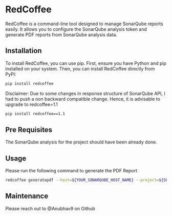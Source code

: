 # RedCoffee

RedCoffee is a command-line tool designed to manage SonarQube reports easily. It allows you to configure the SonarQube analysis token and generate PDF reports from SonarQube analysis data.

## Installation

To install RedCoffee, you can use pip. First, ensure you have Python and pip installed on your system. Then, you can install RedCoffee directly from PyPI:

```bash
pip install redcoffee
```

Disclaimer: Due to some changes in response structure of SonarQube API, I had to push a non backward compatible change. Hence, it is advisable to upgrade to redcoffee=1.1
```bash
pip install redcoffee==1.1
```


## Pre Requisites

The SonarQube analysis for the project should have been already done.

## Usage

Please run the following command to generate the PDF Report

```bash
redcoffee generatepdf --host=${YOUR_SONARQUBE_HOST_NAME} --project=${SONARQUBE_PROJECT_KEY} --path=${PATH WHERE PDF FILE IS TO BE STORED} --token=${SONARQUBE_GLOBAL_ANALYSIS_TOKEN}
```

## Maintenance

Please reach out to @Anubhav9 on Github

